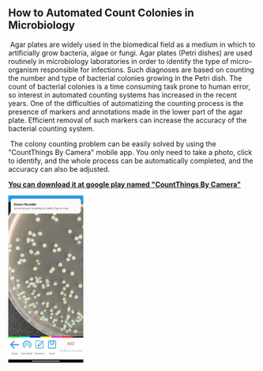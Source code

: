 ## How to Automated  Count Colonies in Microbiology

​    Agar plates are widely used in the biomedical field as a medium in which to artificially grow bacteria, algae or fungi. Agar plates (Petri dishes) are used routinely in microbiology laboratories in order to identify the type of micro-organism responsible for infections. Such diagnoses are based on counting the number and type of bacterial colonies growing in the Petri dish. The count of bacterial colonies is a time consuming task prone to human error, so interest in automated counting systems has increased in the recent years. One of the difficulties of automatizing the counting process is the presence of markers and annotations made in the lower part of the agar plate. Efficient removal of such markers can increase the accuracy of the bacterial counting system. 

​    The colony counting problem can be easily solved by using the "CountThings By Camera" mobile app. You only need to take a photo, click to identify, and the whole process can be automatically completed, and the accuracy can also be adjusted.

[**You can download it at google play named "CountThings By Camera"**](https://play.google.com/store/apps/details?id=cn.movingshop.counting.global)



<img src="colony\3.jpg" alt="How to Automated  Count Colonies in Microbiology" style="zoom:33%;" />